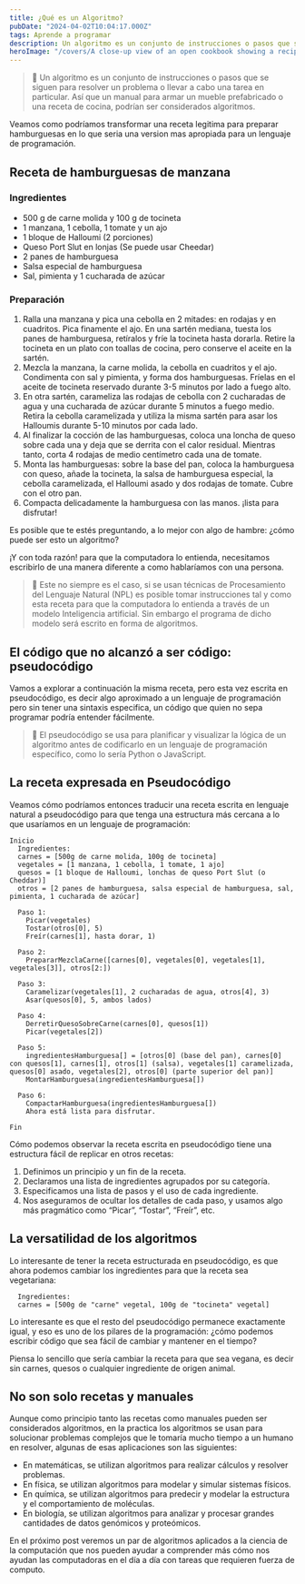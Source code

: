 ```yaml
---
title: ¿Qué es un Algoritmo?
pubDate: "2024-04-02T10:04:17.000Z"
tags: Aprende a programar
description: Un algoritmo es un conjunto de instrucciones o pasos que se siguen para resolver un problema o llevar a cabo una tarea en particular. Así que, un manual para armar un mueble prefabricado o una receta de cocina, podrían ser considerados algoritmos.
heroImage: "/covers/A close-up view of an open cookbook showing a recipe for sourdough starter. The page is slightly yellowed with age, and the text is clear and legible.jpg"
---
```

> 🍔 Un algoritmo es un conjunto de instrucciones o pasos que se siguen para resolver un problema o llevar a cabo una tarea en particular. Así que un manual para armar un mueble prefabricado o una receta de cocina, podrían ser considerados algoritmos.

Veamos como podríamos transformar una receta legitima para preparar hamburguesas en lo que seria una version mas apropiada para un lenguaje de programación.

## Receta de hamburguesas de manzana
### Ingredientes
* 500 g de carne molida y 100 g de tocineta
* 1 manzana, 1 cebolla, 1 tomate y un ajo
* 1 bloque de Halloumi (2 porciones)
* Queso Port Slut en lonjas (Se puede usar Cheedar)
* 2 panes de hamburguesa
* Salsa especial de hamburguesa
* Sal, pimienta y 1 cucharada de azúcar

### Preparación
1. Ralla una manzana y pica una cebolla en 2 mitades: en rodajas y en cuadritos. Pica finamente el ajo. En una sartén mediana, tuesta los panes de hamburguesa, retíralos y fríe la tocineta hasta dorarla. Retire la tocineta en un plato con toallas de cocina, pero conserve el aceite en la sartén.
2. Mezcla la manzana, la carne molida, la cebolla en cuadritos y el ajo. Condimenta con sal y pimienta, y forma dos hamburguesas. Fríelas en el aceite de tocineta reservado durante 3-5 minutos por lado a fuego alto.
3. En otra sartén, carameliza las rodajas de cebolla con 2 cucharadas de agua y una cucharada de azúcar durante 5 minutos a fuego medio. Retira la cebolla caramelizada y utiliza la misma sartén para asar los Halloumis durante 5-10 minutos por cada lado.
4. Al finalizar la cocción de las hamburguesas, coloca una loncha de queso sobre cada una y deja que se derrita con el calor residual. Mientras tanto, corta 4 rodajas de medio centímetro cada una de tomate.
5. Monta las hamburguesas: sobre la base del pan, coloca la hamburguesa con queso, añade la tocineta, la salsa de hamburguesa especial, la cebolla caramelizada, el Halloumi asado y dos rodajas de tomate. Cubre con el otro pan.
6. Compacta delicadamente la hamburguesa con las manos. ¡lista para disfrutar!

Es posible que te estés preguntando, a lo mejor con algo de hambre: ¿cómo puede ser esto un algoritmo?

¡Y con toda razón! para que la computadora lo entienda, necesitamos escribirlo de una manera diferente a como hablaríamos con una persona.

> 🤖 Este no siempre es el caso, si se usan técnicas de Procesamiento del Lenguaje Natural (NPL) es posible tomar instrucciones tal y como esta receta para que la computadora lo entienda a través de un modelo Inteligencia artificial. Sin embargo el programa de dicho modelo será escrito en forma de algoritmos.

## El código que no alcanzó a ser código: pseudocódigo
Vamos a explorar a continuación la misma receta, pero esta vez escrita en pseudocódigo, es decir algo aproximado a un lenguaje de programación pero sin tener una sintaxis especifica, un código que quien no sepa programar podría entender fácilmente.

> 🧠 El pseudocódigo se usa para planificar y visualizar la lógica de un algoritmo antes de codificarlo en un lenguaje de programación específico, como lo sería Python o JavaScript.

## La receta expresada en Pseudocódigo
Veamos cómo podríamos entonces traducir una receta escrita en lenguaje natural a pseudocódigo para que tenga una estructura más cercana a lo que usaríamos en un lenguaje de programación:

```
Inicio
  Ingredientes: 
  carnes = [500g de carne molida, 100g de tocineta]
  vegetales = [1 manzana, 1 cebolla, 1 tomate, 1 ajo]
  quesos = [1 bloque de Halloumi, lonchas de queso Port Slut (o Cheddar)]
  otros = [2 panes de hamburguesa, salsa especial de hamburguesa, sal, pimienta, 1 cucharada de azúcar]

  Paso 1: 
    Picar(vegetales)
    Tostar(otros[0], 5)
    Freír(carnes[1], hasta dorar, 1)
  
  Paso 2: 
    PrepararMezclaCarne([carnes[0], vegetales[0], vegetales[1], vegetales[3]], otros[2:])

  Paso 3: 
    Caramelizar(vegetales[1], 2 cucharadas de agua, otros[4], 3)
    Asar(quesos[0], 5, ambos lados)

  Paso 4: 
    DerretirQuesoSobreCarne(carnes[0], quesos[1])
    Picar(vegetales[2])

  Paso 5: 
    ingredientesHamburguesa[] = [otros[0] (base del pan), carnes[0] con quesos[1], carnes[1], otros[1] (salsa), vegetales[1] caramelizada, quesos[0] asado, vegetales[2], otros[0] (parte superior del pan)]
    MontarHamburguesa(ingredientesHamburguesa[])

  Paso 6: 
    CompactarHamburguesa(ingredientesHamburguesa[])
    Ahora está lista para disfrutar.
  
Fin
```

Cómo podemos observar la receta escrita en pseudocódigo tiene una estructura fácil de replicar en otros recetas:
1. Definimos un principio y un fin de la receta.
2. Declaramos una lista de ingredientes agrupados por su categoría.
3. Especificamos una lista de pasos y el uso de cada ingrediente.
4. Nos aseguramos de ocultar los detalles de cada paso, y usamos algo más pragmático como “Picar”, “Tostar”, “Freír”, etc.

## La versatilidad de los algoritmos
Lo interesante de tener la receta estructurada en pseudocódigo, es que ahora podemos cambiar los ingredientes para que la receta sea vegetariana:

```
  Ingredientes: 
  carnes = [500g de "carne" vegetal, 100g de "tocineta" vegetal]
```

Lo interesante es que el resto del pseudocódigo permanece exactamente igual, y eso es uno de los pilares de la programación: ¿cómo podemos escribir código que sea fácil de cambiar y mantener en el tiempo?

Piensa lo sencillo que sería cambiar la receta para que sea vegana, es decir sin carnes, quesos o cualquier ingrediente de origen animal.

## No son solo recetas y manuales
Aunque como principio tanto las recetas como manuales pueden ser considerados algoritmos, en la practica los algoritmos se usan para solucionar problemas complejos que le tomaría mucho tiempo a un humano en resolver, algunas de esas aplicaciones son las siguientes:

* En matemáticas, se utilizan algoritmos para realizar cálculos y resolver problemas.
* En física, se utilizan algoritmos para modelar y simular sistemas físicos.
* En química, se utilizan algoritmos para predecir y modelar la estructura y el comportamiento de moléculas.
* En biología, se utilizan algoritmos para analizar y procesar grandes cantidades de datos genómicos y proteómicos.

En el próximo post veremos un par de algoritmos aplicados a la ciencia de la computación que nos pueden ayudar a comprender más cómo nos ayudan las computadoras en el día a día con tareas que requieren fuerza de computo.
